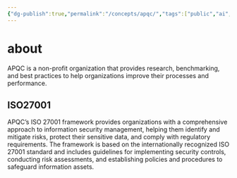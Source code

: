 ```yaml
---
{"dg-publish":true,"permalink":"/concepts/apqc/","tags":["public","ai","iso"],"noteIcon":"1","created":"2023-08-15T14:20:20.000+02:00","updated":"2023-04-03T17:59:16.000+02:00"}
---
```



# about
APQC is a non-profit organization that provides research, benchmarking, and best practices to help organizations improve their processes and performance.

## ISO27001
APQC’s ISO 27001 framework provides organizations with a comprehensive approach to information security management, helping them identify and mitigate risks, protect their sensitive data, and comply with regulatory requirements. The framework is based on the internationally recognized ISO 27001 standard and includes guidelines for implementing security controls, conducting risk assessments, and establishing policies and procedures to safeguard information assets.
